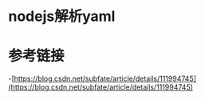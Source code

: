 # nodejs解析yaml

# 参考链接

-[https://blog.csdn.net/subfate/article/details/111994745](https://blog.csdn.net/subfate/article/details/111994745)


